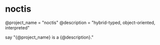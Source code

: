 noctis
===

@project_name = "noctis"
@description = "hybrid-typed, object-oriented, interpreted"

say "\{@project_name} is a \{@description}."
